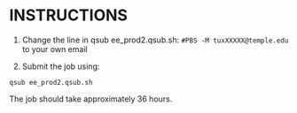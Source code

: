 # INSTRUCTIONS

1. Change the line in qsub ee_prod2.qsub.sh: `#PBS -M tuxXXXXX@temple.edu` to your own email

2. Submit the job using:
```
qsub ee_prod2.qsub.sh
```
The job should take approximately 36 hours.

